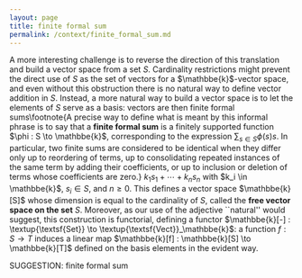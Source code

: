 ```yaml
---
layout: page
title: finite formal sum
permalink: /context/finite_formal_sum.md
---
```

A more interesting challenge is to reverse the direction of this translation and build a vector space from a set $S$. Cardinality restrictions might prevent the direct use of $S$ as the set of vectors for a $\mathbbe{k}$-vector space, and even without this obstruction there is no natural way to define vector addition in $S$.
Instead, a more natural way to build a vector space  is to let the elements of $S$ serve as a basis: vectors are then finite formal sums\footnote{A precise way to define what is meant by this informal phrase is to say that a **finite formal sum** is a finitely supported function $\phi : S \to \mathbbe{k}$, corresponding to the expression $\sum_{s \in S} \phi(s) s$. In particular, two finite sums are considered to be identical when they differ only up to reordering of terms, up to consolidating repeated instances of the same term by adding their coefficients, or up to inclusion or deletion of terms whose coefficients are zero.}  $k_1s_1 + \cdots + k_n s_n$ with $k_i \in \mathbbe{k}$,  $s_i \in S$, and $n \geq 0$. This defines a vector space $\mathbbe{k}[S]$ whose dimension is equal to the cardinality of $S$, called the **free vector space on the set** $S$. Moreover, as our use of the adjective ``natural'' would suggest,  this construction is functorial, defining a functor $\mathbbe{k}[-] : \textup{\textsf{Set}} \to \textup{\textsf{Vect}}_\mathbbe{k}$: a function $f : S \to T$ induces a linear map $\mathbbe{k}[f] : \mathbbe{k}[S] \to \mathbbe{k}[T]$ defined on the basis elements in the evident way.

SUGGESTION: finite formal sum